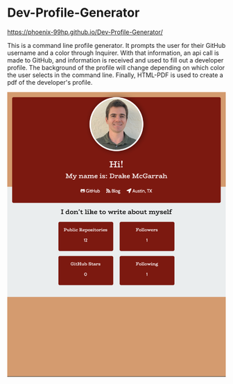 # Dev-Profile-Generator

https://phoenix-99hp.github.io/Dev-Profile-Generator/

This is a command line profile generator. It prompts the user for their GitHub username and a color through Inquirer. With that information, an api call is made to GitHub, and information is received and used to fill out a developer profile. The background of the profile will change depending on which color the user selects in the command line. Finally, HTML-PDF is used to create a pdf of the developer's profile. 

![](screenshot.png)
